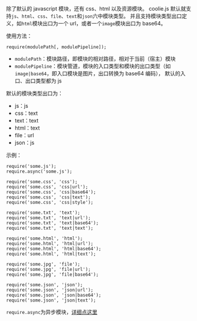 除了默认的 javascript 模块，还有 css、html 以及资源模块。
coolie.js 默认就支持`js`、`html`、`css`、`file`、`text`和`json`六中模块类型。
并且支持模块类型出口定义，如`html`模块出口为一个 url，或者一个`image`模块出口为 base64。

使用方法：
```
require(modulePath[, modulePipeline]);
```

- `modulePath`：模块路径，即模块的相对路径，相对于当前（宿主）模块
- `modulePipeline`：模块管道，模块的入口类型和模块的出口类型（如`image|base64`，即入口模块是图片，出口转换为 base64 编码），
默认的入口、出口类型都为 js

默认的模块类型出口为：

- js：js
- css：text
- text：text
- html：text
- file：url
- json：js

示例：

```
require('some.js');
require.async('some.js');

require('some.css', 'css');
require('some.css', 'css|url');
require('some.css', 'css|base64');
require('some.css', 'css|text');
require('some.css', 'css|style');

require('some.txt', 'text');
require('some.txt', 'text|url');
require('some.txt', 'text|base64');
require('some.txt', 'text|text');

require('some.html', 'html');
require('some.html', 'html|url');
require('some.html', 'html|base64');
require('some.html', 'html|text');

require('some.jpg', 'file');
require('some.jpg', 'file|url');
require('some.jpg', 'file|base64');

require('some.json', 'json');
require('some.json', 'json|url');
require('some.json', 'json|base64');
require('some.json', 'json|text');
```


`require.async`为异步模块，[详细点这里](./async-module.md)

